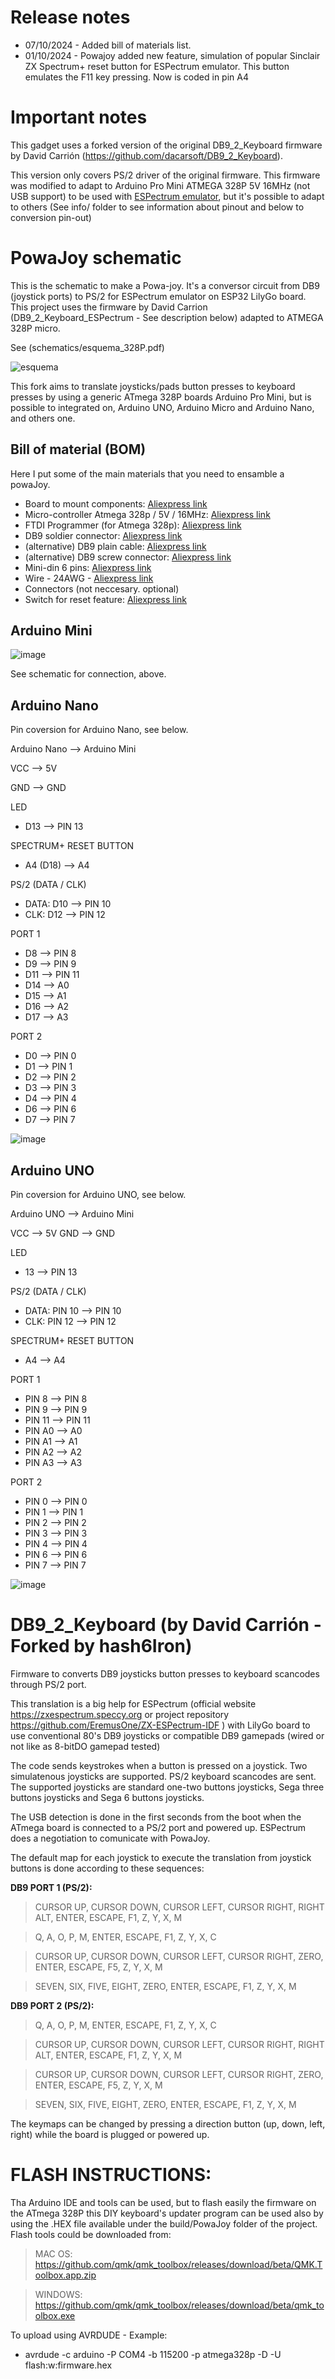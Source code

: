 # Release notes
- 07/10/2024 - Added bill of materials list.
- 01/10/2024 - Powajoy added new feature, simulation of popular Sinclair ZX Spectrum+ reset button for ESPectrum emulator. This button emulates the F11 key pressing. Now is coded in pin A4

# Important notes
This gadget uses a forked version of the original DB9_2_Keyboard firmware by David Carrión (https://github.com/dacarsoft/DB9_2_Keyboard). 

This version only covers PS/2 driver of the original firmware. This firmware was modified to adapt to Arduino Pro Mini ATMEGA 328P 5V 16MHz (not USB support) to be used with [ESPectrum emulator](https://zxespectrum.speccy.org/), but it's possible to adapt to others (See info/ folder to see information about pinout and below to conversion pin-out)

# PowaJoy schematic
This is the schematic to make a Powa-joy. It's a conversor circuit from DB9 (joystick ports) to PS/2 for ESPectrum emulator on ESP32 LilyGo board. This project uses the firmware by David Carrion (DB9_2_Keyboard_ESPectrum - See description below) adapted to ATMEGA 328P micro.

See (schematics/esquema_328P.pdf)

![esquema](https://github.com/user-attachments/assets/bc8a1fcd-7506-4225-851f-bc96acc7a61a)


This fork aims to translate joysticks/pads button presses to keyboard presses by using a generic ATmega 328P boards Arduino Pro Mini, but is possible to integrated on, Arduino UNO, Arduino Micro and Arduino Nano, and others one.

## Bill of material (BOM)
Here I put some of the main materials that you need to ensamble a powaJoy.

- Board to mount components: [Aliexpress link](https://es.aliexpress.com/item/32947192552.html?spm=a2g0o.order_list.order_list_main.30.7005194dVDcJUr&gatewayAdapt=glo2esp)
- Micro-controller Atmega 328p / 5V / 16MHz: [Aliexpress link](https://es.aliexpress.com/item/1005007038272384.html?spm=a2g0o.productlist.main.1.320ahCyKhCyKyW&algo_pvid=003f8394-f396-439e-a2bf-6809a0b090f6&algo_exp_id=003f8394-f396-439e-a2bf-6809a0b090f6-0&pdp_npi=4%40dis%21EUR%214.85%212.09%21%21%2136.83%2115.84%21%402103835e17282555302733990ed667%2112000039179666049%21sea%21ES%21140664060%21X&curPageLogUid=ReXLLefMiLig&utparam-url=scene%3Asearch%7Cquery_from%3A)
- FTDI Programmer (for Atmega 328p): [Aliexpress link](https://es.aliexpress.com/item/1005004496027208.html?spm=a2g0o.productlist.main.1.6f40abb8joER2Q&algo_pvid=1165162a-cf88-4ff2-883c-6b47831655c7&algo_exp_id=1165162a-cf88-4ff2-883c-6b47831655c7-0&pdp_npi=4%40dis%21EUR%212.63%212.63%21%21%212.83%212.83%21%402103917f17282558018317612edc53%2112000033220413809%21sea%21ES%21140664060%21X&curPageLogUid=slVzlI3YE5OL&utparam-url=scene%3Asearch%7Cquery_from%3A)
- DB9 soldier connector: [Aliexpress link](https://es.aliexpress.com/item/4000659356343.html?spm=a2g0o.order_list.order_list_main.55.7005194dVDcJUr&gatewayAdapt=glo2esp)
- (alternative) DB9 plain cable: [Aliexpress link](https://es.aliexpress.com/item/1005003263361996.html?src=google&src=google&albch=shopping&acnt=439-079-4345&isdl=y&slnk=&plac=&mtctp=&albbt=Google_7_shopping&aff_platform=google&aff_short_key=UneMJZVf&gclsrc=aw.ds&&albagn=888888&&ds_e_adid=&ds_e_matchtype=&ds_e_device=c&ds_e_network=x&ds_e_product_group_id=&ds_e_product_id=es1005003263361996&ds_e_product_merchant_id=109053355&ds_e_product_country=ES&ds_e_product_language=es&ds_e_product_channel=online&ds_e_product_store_id=&ds_url_v=2&albcp=21486736708&albag=&isSmbAutoCall=false&needSmbHouyi=false&gad_source=1&gclid=CjwKCAjwoJa2BhBPEiwA0l0ImBg3ZFjG2OL5UcTD8StD5VbtkMc6Du19GT6VhlCzVoEgdV47jWVb2xoCHFIQAvD_BwE)
- (alternative) DB9 screw connector: [Aliexpress link](https://es.aliexpress.com/item/32878536274.html?spm=a2g0o.order_list.order_list_main.35.7005194dVDcJUr&gatewayAdapt=glo2esp)
- Mini-din 6 pins: [Aliexpress link](https://es.aliexpress.com/item/1005007205029726.html?spm=a2g0o.order_list.order_list_main.15.7005194deRnVPS&gatewayAdapt=glo2esp)
- Wire - 24AWG - [Aliexpress link](https://es.aliexpress.com/item/1005006871233984.html?spm=a2g0o.productlist.main.13.73c9d5648UH7MT&algo_pvid=86483ebd-80b9-4acc-b689-5c69af2bfe81&algo_exp_id=86483ebd-80b9-4acc-b689-5c69af2bfe81-36&pdp_npi=4%40dis%21EUR%2110.24%219.59%21%21%2177.81%2172.87%21%40211b612817282559061668373e721d%2112000038578987755%21sea%21ES%21140664060%21X&curPageLogUid=Lpv6ZCeCR7ke&utparam-url=scene%3Asearch%7Cquery_from%3A)
- Connectors (not neccesary. optional)
- Switch for reset feature: [Aliexpress link](https://es.aliexpress.com/item/1005007225726721.html?spm=a2g0o.productlist.main.111.7ade3d0ao6nNmc&algo_pvid=6ac80117-4261-4d03-bd43-9bcfca989772&aem_p4p_detail=202410061608493923290734663100035859130&algo_exp_id=6ac80117-4261-4d03-bd43-9bcfca989772-55&pdp_npi=4%40dis%21EUR%216.49%216.49%21%21%2149.32%2149.32%21%40210390c217282561298786600e1e36%2112000039874208697%21sea%21ES%21140664060%21X&curPageLogUid=UTPZHo4AQYR7&utparam-url=scene%3Asearch%7Cquery_from%3A&search_p4p_id=202410061608493923290734663100035859130_14)

## <b>Arduino Mini</b>

![image](https://github.com/user-attachments/assets/932ce9b2-a265-4cb4-aad6-31944a4d0395)

See schematic for connection, above.

## <b>Arduino Nano</b>
Pin coversion for Arduino Nano, see below.

Arduino Nano --> Arduino Mini

VCC --> 5V

GND --> GND

LED
- D13 --> PIN 13

SPECTRUM+ RESET BUTTON
- A4 (D18) --> A4

PS/2 (DATA / CLK)
- DATA: D10 --> PIN 10
- CLK:  D12 --> PIN 12
  
PORT 1
- D8  --> PIN 8
- D9  --> PIN 9
- D11 --> PIN 11
- D14  --> A0
- D15  --> A1
- D16  --> A2
- D17  --> A3

PORT 2
- D0 --> PIN 0
- D1 --> PIN 1
- D2 --> PIN 2
- D3 --> PIN 3
- D4 --> PIN 4
- D6 --> PIN 6
- D7 --> PIN 7

![image](https://github.com/user-attachments/assets/04068531-fd36-4ebb-b3d9-fd1ddf13fa01)

## Arduino UNO

Pin coversion for Arduino UNO, see below.

Arduino UNO --> Arduino Mini

VCC --> 5V
GND --> GND

LED
- 13 --> PIN 13

PS/2 (DATA / CLK)
- DATA: PIN 10 --> PIN 10
- CLK:  PIN 12 --> PIN 12

SPECTRUM+ RESET BUTTON
- A4 --> A4
  
PORT 1
- PIN 8  --> PIN 8
- PIN 9  --> PIN 9
- PIN 11 --> PIN 11
- PIN A0  --> A0
- PIN A1  --> A1
- PIN A2  --> A2
- PIN A3  --> A3

PORT 2
- PIN 0 --> PIN 0
- PIN 1 --> PIN 1
- PIN 2 --> PIN 2
- PIN 3 --> PIN 3
- PIN 4 --> PIN 4
- PIN 6 --> PIN 6
- PIN 7 --> PIN 7

![image](https://github.com/user-attachments/assets/31de5cf1-ae49-4bb5-b84b-034643c873c6)


# DB9_2_Keyboard (by David Carrión - Forked by hash6Iron)

Firmware to converts DB9 joysticks button presses to keyboard scancodes through PS/2 port.

This translation is a big help for ESPectrum (official website https://zxespectrum.speccy.org or project repository https://github.com/EremusOne/ZX-ESPectrum-IDF ) with LilyGo board to use conventional 80's DB9 joysticks or compatible DB9 gamepads (wired or not like as 8-bitDO gamepad tested)

The code sends keystrokes when a button is pressed on a joystick. Two simulatenous joysticks are supported. PS/2 keyboard scancodes are sent. The supported joysticks are standard one-two buttons joysticks, Sega three buttons joysticks and Sega 6 buttons joysticks.

The USB detection is done in the first seconds from the boot when the ATmega board is connected to a PS/2 port and powered up. ESPectrum does a negotiation to comunicate with PowaJoy.

The default map for each joystick to execute the translation from joystick buttons is done according to these sequences:


**DB9 PORT 1 (PS/2):**

> CURSOR UP, CURSOR DOWN, CURSOR LEFT, CURSOR RIGHT, RIGHT ALT, ENTER, ESCAPE, F1, Z, Y, X, M

> Q, A, O, P, M, ENTER, ESCAPE, F1, Z, Y, X, C

> CURSOR UP, CURSOR DOWN, CURSOR LEFT, CURSOR RIGHT, ZERO, ENTER, ESCAPE, F5, Z, Y, X, M

> SEVEN, SIX, FIVE, EIGHT, ZERO, ENTER, ESCAPE, F1, Z, Y, X, M


**DB9 PORT 2 (PS/2):**

> Q, A, O, P, M, ENTER, ESCAPE, F1, Z, Y, X, C

> CURSOR UP, CURSOR DOWN, CURSOR LEFT, CURSOR RIGHT, RIGHT ALT, ENTER, ESCAPE, F1, Z, Y, X, M

> CURSOR UP, CURSOR DOWN, CURSOR LEFT, CURSOR RIGHT, ZERO, ENTER, ESCAPE, F5, Z, Y, X, M

> SEVEN, SIX, FIVE, EIGHT, ZERO, ENTER, ESCAPE, F1, Z, Y, X, M


The keymaps can be changed by pressing a direction button (up, down, left, right) while the board is plugged or powered up.


# FLASH INSTRUCTIONS:

Tha Arduino IDE and tools can be used, but to flash easily the firmware on the ATmega 328P this DIY keyboard's updater program can be used also by using the  .HEX file available under the build/PowaJoy folder of the project. 
Flash tools could be downloaded from:

> MAC OS: https://github.com/qmk/qmk_toolbox/releases/download/beta/QMK.Toolbox.app.zip

> WINDOWS: https://github.com/qmk/qmk_toolbox/releases/download/beta/qmk_toolbox.exe

To upload using AVRDUDE - Example:
- avrdude -c arduino -P COM4 -b 115200 -p atmega328p -D -U flash:w:firmware.hex
